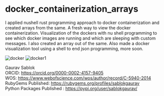 # docker_containerization_arrays
I applied nushell rust programming approach to docker containerization and created arrays from the same. A fresh way to view the docker containerization. Visualization of the dockers with nu shell programming to see which docker images are running and which are sleeping with custom messages. I also created an array out of the same. Also made a docker visualization tool using a shell to end json programming, more soon. 

![docker](https://github.com/sablokgaurav/docker_containerization_arrays/blob/main/docker_image1.png)
![docker1](https://github.com/sablokgaurav/docker_containerization_arrays/blob/main/docker_image2.png)

Gaurav Sablok \
ORCID: https://orcid.org/0000-0002-4157-9405 \
WOS: https://www.webofscience.com/wos/author/record/C-5940-2014 \
RubyGems Published: https://rubygems.org/profiles/sablokgaurav \
Python Packages Published : https://pypi.org/user/sablokgaurav/
